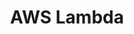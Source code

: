 ---
title:      "AWS Lambda"
ring:       trial
quadrant:   platforms-and-aoe-services
featured:   false
---